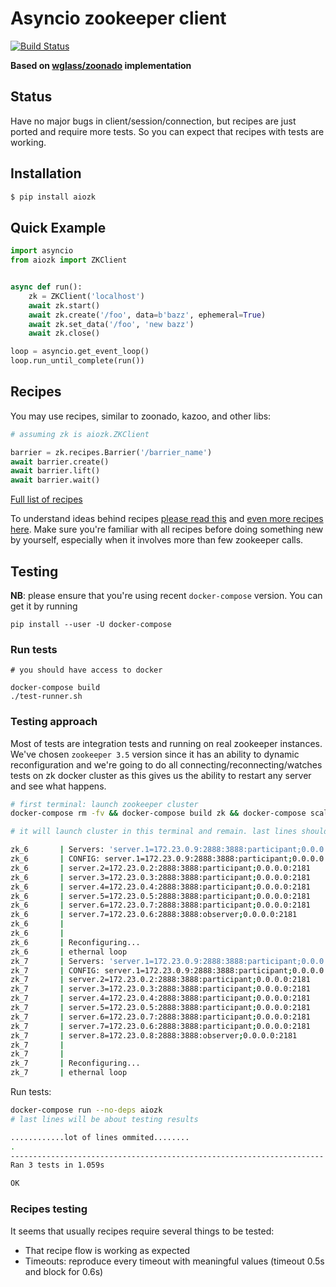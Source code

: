 # Asyncio zookeeper client

[![Build Status](https://travis-ci.org/tipsi/aiozk.svg?branch=master)](https://travis-ci.org/tipsi/aiozk)

**Based on [wglass/zoonado](https://github.com/wglass/zoonado/tree/master/zoonado) implementation**

## Status

Have no major bugs in client/session/connection, but recipes are just ported and require more tests.
So you can expect that recipes with tests are working.

## Installation

```bash
$ pip install aiozk
```


## Quick Example

```python
import asyncio
from aiozk import ZKClient


async def run():
    zk = ZKClient('localhost')
    await zk.start()
    await zk.create('/foo', data=b'bazz', ephemeral=True)
    await zk.set_data('/foo', 'new bazz')
    await zk.close()

loop = asyncio.get_event_loop()
loop.run_until_complete(run())
```

## Recipes

You may use recipes, similar to zoonado, kazoo, and other libs:

```python
# assuming zk is aiozk.ZKClient

barrier = zk.recipes.Barrier('/barrier_name')
await barrier.create()
await barrier.lift()
await barrier.wait()
```

[Full list of recipes](https://github.com/tipsi/aiozk/tree/master/aiozk/recipes)

To understand ideas behind recipes [please read this](https://zookeeper.apache.org/doc/trunk/recipes.html) and [even more recipes here](http://curator.apache.org/curator-recipes/index.html). Make sure you're familiar with all recipes before doing something new by yourself, especially when it involves more than few zookeeper calls.


## Testing

**NB**: please ensure that you're using recent `docker-compose` version. You can get it by running

```
pip install --user -U docker-compose
```


### Run tests

```
# you should have access to docker

docker-compose build
./test-runner.sh
```

### Testing approach

Most of tests are integration tests and running on real zookeeper instances.
We've chosen `zookeeper 3.5` version since it has an ability to dynamic reconfiguration and we're going to do all connecting/reconnecting/watches tests on zk docker cluster as this gives us the ability to restart any server and see what happens.

```sh
# first terminal: launch zookeeper cluster
docker-compose rm -fv && docker-compose build zk && docker-compose scale zk=7 && docker-compose up zk_seed zk

# it will launch cluster in this terminal and remain. last lines should be like this:

zk_6       | Servers: 'server.1=172.23.0.9:2888:3888:participant;0.0.0.0:2181\nserver.2=172.23.0.2:2888:3888:participant;0.0.0.0:2181\nserver.3=172.23.0.3:2888:3888:participant;0.0.0.0:2181\nserver.4=172.23.0.4:2888:3888:participant;0.0.0.0:2181\nserver.5=172.23.0.5:2888:3888:participant;0.0.0.0:2181\nserver.6=172.23.0.7:2888:3888:participant;0.0.0.0:2181'
zk_6       | CONFIG: server.1=172.23.0.9:2888:3888:participant;0.0.0.0:2181
zk_6       | server.2=172.23.0.2:2888:3888:participant;0.0.0.0:2181
zk_6       | server.3=172.23.0.3:2888:3888:participant;0.0.0.0:2181
zk_6       | server.4=172.23.0.4:2888:3888:participant;0.0.0.0:2181
zk_6       | server.5=172.23.0.5:2888:3888:participant;0.0.0.0:2181
zk_6       | server.6=172.23.0.7:2888:3888:participant;0.0.0.0:2181
zk_6       | server.7=172.23.0.6:2888:3888:observer;0.0.0.0:2181
zk_6       |
zk_6       |
zk_6       | Reconfiguring...
zk_6       | ethernal loop
zk_7       | Servers: 'server.1=172.23.0.9:2888:3888:participant;0.0.0.0:2181\nserver.2=172.23.0.2:2888:3888:participant;0.0.0.0:2181\nserver.3=172.23.0.3:2888:3888:participant;0.0.0.0:2181\nserver.4=172.23.0.4:2888:3888:participant;0.0.0.0:2181\nserver.5=172.23.0.5:2888:3888:participant;0.0.0.0:2181\nserver.6=172.23.0.7:2888:3888:participant;0.0.0.0:2181\nserver.7=172.23.0.6:2888:3888:participant;0.0.0.0:2181'
zk_7       | CONFIG: server.1=172.23.0.9:2888:3888:participant;0.0.0.0:2181
zk_7       | server.2=172.23.0.2:2888:3888:participant;0.0.0.0:2181
zk_7       | server.3=172.23.0.3:2888:3888:participant;0.0.0.0:2181
zk_7       | server.4=172.23.0.4:2888:3888:participant;0.0.0.0:2181
zk_7       | server.5=172.23.0.5:2888:3888:participant;0.0.0.0:2181
zk_7       | server.6=172.23.0.7:2888:3888:participant;0.0.0.0:2181
zk_7       | server.7=172.23.0.6:2888:3888:participant;0.0.0.0:2181
zk_7       | server.8=172.23.0.8:2888:3888:observer;0.0.0.0:2181
zk_7       |
zk_7       |
zk_7       | Reconfiguring...
zk_7       | ethernal loop
```

Run tests:

```sh
docker-compose run --no-deps aiozk
# last lines will be about testing results

............lot of lines ommited........
.
----------------------------------------------------------------------
Ran 3 tests in 1.059s

OK

```

### Recipes testing

It seems that usually recipes require several things to be tested:

* That recipe flow is working as expected
* Timeouts: reproduce every timeout with meaningful values (timeout 0.5s and block for 0.6s)
